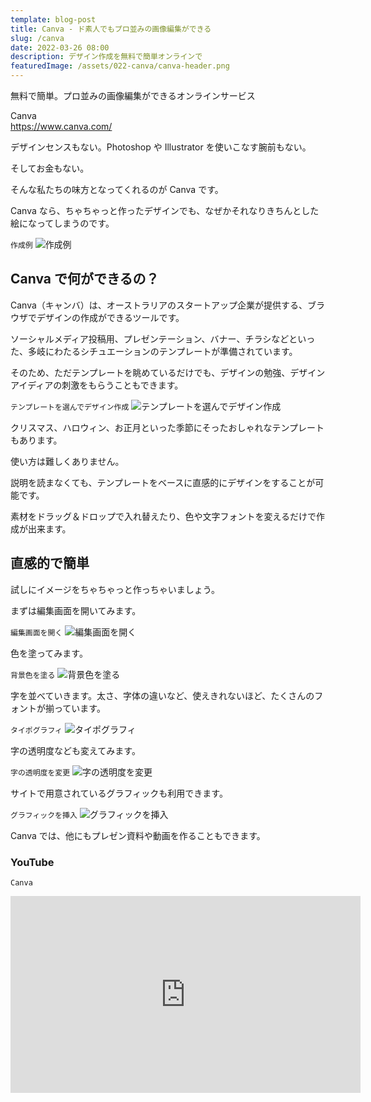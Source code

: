 ```yaml
---
template: blog-post
title: Canva - ド素人でもプロ並みの画像編集ができる
slug: /canva
date: 2022-03-26 08:00
description: デザイン作成を無料で簡単オンラインで
featuredImage: /assets/022-canva/canva-header.png
---
```


無料で簡単。プロ並みの画像編集ができるオンラインサービス

Canva  
https://www.canva.com/

デザインセンスもない。Photoshop や Illustrator を使いこなす腕前もない。

そしてお金もない。

そんな私たちの味方となってくれるのが Canva です。

Canva なら、ちゃちゃっと作ったデザインでも、なぜかそれなりきちんとした絵になってしまうのです。

`作成例`
![作成例](./assets/022-canva/screencapture-edit-image-on-canva.png)

## Canva で何ができるの？

Canva（キャンバ）は、オーストラリアのスタートアップ企業が提供する、ブラウザでデザインの作成ができるツールです。

ソーシャルメディア投稿用、プレゼンテーション、バナー、チラシなどといった、多岐にわたるシチュエーションのテンプレートが準備されています。

そのため、ただテンプレートを眺めているだけでも、デザインの勉強、デザインアイディアの刺激をもらうこともできます。

`テンプレートを選んでデザイン作成`
![テンプレートを選んでデザイン作成](./assets/022-canva/select-template.png)

クリスマス、ハロウィン、お正月といった季節にそったおしゃれなテンプレートもあります。

使い方は難しくありません。

説明を読まなくても、テンプレートをベースに直感的にデザインをすることが可能です。

素材をドラッグ＆ドロップで入れ替えたり、色や文字フォントを変えるだけで作成が出来ます。

## 直感的で簡単

試しにイメージをちゃちゃっと作っちゃいましょう。

まずは編集画面を開いてみます。

`編集画面を開く`
![編集画面を開く](./assets/022-canva/1.png)

色を塗ってみます。

`背景色を塗る`
![背景色を塗る](./assets/022-canva/2.png)

字を並べていきます。太さ、字体の違いなど、使えきれないほど、たくさんのフォントが揃っています。

`タイポグラフィ`
![タイポグラフィ](./assets/022-canva/3.png)

字の透明度なども変えてみます。

`字の透明度を変更`
![字の透明度を変更](./assets/022-canva/4.png)

サイトで用意されているグラフィックも利用できます。

`グラフィックを挿入`
![グラフィックを挿入](./assets/022-canva/5.png)

Canva では、他にもプレゼン資料や動画を作ることもできます。

### YouTube

`Canva`  
<iframe width="560" height="315" src="https://www.youtube.com/embed/MGNq1dm2wUM" title="YouTube video player" frameborder="0" allow="accelerometer; autoplay; clipboard-write; encrypted-media; gyroscope; picture-in-picture" allowfullscreen></iframe>
